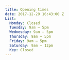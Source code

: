 ```yaml
---
title: Opening times
date: 2017-12-20 16:43:00 Z
List:
  Monday: Closed
  Tuesday: 9am – 5pm
  Wednesday: 9am – 5pm
  Thursday: 9am – 5pm
  Friday: 9am – 5pm
  Saturday: 9am – 12pm
  Key: Closed
---
```


